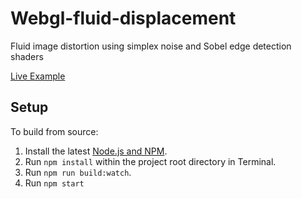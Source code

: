 # Webgl-fluid-displacement
Fluid image distortion using simplex noise and Sobel edge detection shaders

[Live Example](https://marcel-g.github.io/Webgl-fluid-displacement/)

## Setup

To build from source:

1. Install the latest [Node.js and NPM](https://nodejs.org).
2. Run `npm install` within the project root directory in Terminal.
3. Run `npm run build:watch`.
4. Run `npm start`
